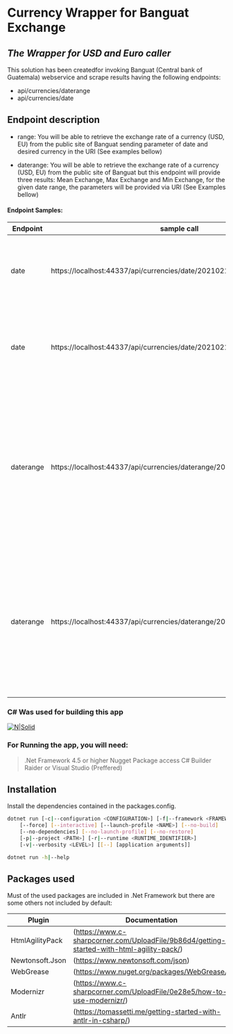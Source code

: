 # Currency Wrapper for Banguat Exchange
## _The Wrapper for USD and Euro caller_

This solution has been createdfor invoking Banguat (Central bank of Guatemala) webservice and scrape results having the following endpoints:

- api/currencies/daterange
- api/currencies/date

## Endpoint description

- range:
  You will be able to retrieve the exchange rate of a currency (USD, EU)
  from the public site of Banguat sending parameter of date and desired
  currency in the URI (See examples bellow)

- daterange:
  You will be able to retrieve the exchange rate  of a currency (USD, EU)
  from the public site of Banguat but this endpoint will provide three
  results: Mean Exchange, Max Exchange and Min Exchange, for the given
  date range, the parameters will be provided via URI (See Examples bellow)

#### Endpoint Samples:

| Endpoint | sample call | result |
| ------ | ------ | ------ |
| date | https://localhost:44337/api/currencies/date/20210219/USD | The Rate Exchange for the currency USD at 20210219 is  7.73197 | 
| date | https://localhost:44337/api/currencies/date/20210219/EU | The Rate Exchange for the currency EU at 20210219 is   1.21250 , 1.21260 | 
| daterange | https://localhost:44337/api/currencies/daterange/20210201/20210220/USD | For the currency USD in date ranges 20210201 to 20210220 has the mean value of 7.757056 and the max of 7.78003 and the min of 7.73197|
| daterange | https://localhost:44337/api/currencies/daterange/20210201/20210220/EU | For the currency EU in date ranges 20210201 to 20210220 has the mean value of 1.207513 and the max of 1.2138 and the min of 1.1986|
###  C# Was used for building this app
[![N|Solid](https://user-images.githubusercontent.com/29004603/75462714-9dd79b80-59bf-11ea-8e6b-575765733340.png)](https://docs.microsoft.com/en-us/dotnet/csharp/)

### For Running the app, you will need:

> .Net Framework 4.5 or higher
> Nugget Package access
> C# Builder
> Raider or Visual Studio (Preffered)

## Installation
Install the dependencies contained in the packages.config.

```sh
dotnet run [-c|--configuration <CONFIGURATION>] [-f|--framework <FRAMEWORK>]
    [--force] [--interactive] [--launch-profile <NAME>] [--no-build]
    [--no-dependencies] [--no-launch-profile] [--no-restore]
    [-p|--project <PATH>] [-r|--runtime <RUNTIME_IDENTIFIER>]
    [-v|--verbosity <LEVEL>] [[--] [application arguments]]

dotnet run -h|--help
```
## Packages used

Must of the used packages are included in .Net Framework but there are
some others not included by default:

| Plugin | Documentation |
| ------ | ------ |
| HtmlAgilityPack | (https://www.c-sharpcorner.com/UploadFile/9b86d4/getting-started-with-html-agility-pack/) |
| Newtonsoft.Json | (https://www.newtonsoft.com/json) |
| WebGrease| (https://www.nuget.org/packages/WebGrease/) |
| Modernizr | (https://www.c-sharpcorner.com/UploadFile/0e28e5/how-to-use-modernizr/) |
| Antlr | (https://tomassetti.me/getting-started-with-antlr-in-csharp/) |
